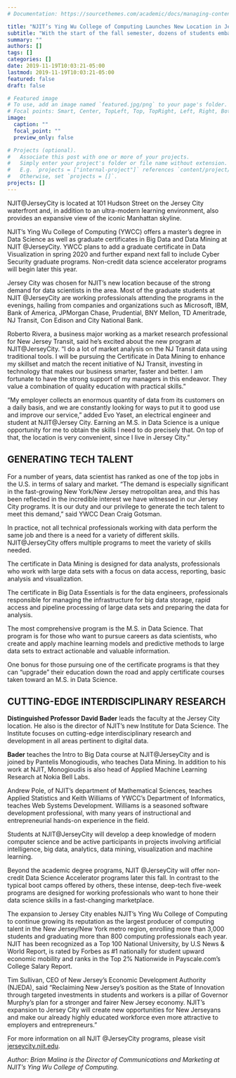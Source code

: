 ```yaml
---
# Documentation: https://sourcethemes.com/academic/docs/managing-content/

title: "NJIT’s Ying Wu College of Computing Launches New Location in Jersey City"
subtitle: "With the start of the fall semester, dozens of students embarked on graduate-level academic programs in data science at NJIT’s new location, just steps from the Exchange Place PATH station in the Waterfront district of Jersey City."
summary: ""
authors: []
tags: []
categories: []
date: 2019-11-19T10:03:21-05:00
lastmod: 2019-11-19T10:03:21-05:00
featured: false
draft: false

# Featured image
# To use, add an image named `featured.jpg/png` to your page's folder.
# Focal points: Smart, Center, TopLeft, Top, TopRight, Left, Right, BottomLeft, Bottom, BottomRight.
image:
  caption: ""
  focal_point: ""
  preview_only: false

# Projects (optional).
#   Associate this post with one or more of your projects.
#   Simply enter your project's folder or file name without extension.
#   E.g. `projects = ["internal-project"]` references `content/project/deep-learning/index.md`.
#   Otherwise, set `projects = []`.
projects: []
---
```


NJIT@JerseyCity is located at 101 Hudson
Street on the Jersey City waterfront and,
in addition to an ultra-modern learning
environment, also provides an expansive
view of the iconic Manhattan skyline.

NJIT’s Ying Wu College of Computing
(YWCC) offers a master’s degree in Data
Science as well as graduate certificates in Big
Data and Data Mining at NJIT @JerseyCity.
YWCC plans to add a graduate certificate
in Data Visualization in spring 2020 and
further expand next fall to include Cyber
Security graduate programs. Non-credit data
science accelerator programs will begin later
this year.

Jersey City was chosen for NJIT’s new
location because of the strong demand
for data scientists in the area. Most of the
graduate students at NJIT @JerseyCity
are working professionals attending the
programs in the evenings, hailing from
companies and organizations such as
Microsoft, IBM, Bank of America, JPMorgan
Chase, Prudential, BNY Mellon, TD
Ameritrade, NJ Transit, Con Edison and
City National Bank.

Roberto Rivera, a business major working
as a market research professional for New
Jersey Transit, said he’s excited about the
new program at NJIT@JerseyCity. “I do a
lot of market analysis on the NJ Transit data
using traditional tools. I will be pursuing the
Certificate in Data Mining to enhance my
skillset and match the recent initiative of NJ
Transit, investing in technology that makes
our business smarter, faster and better. I
am fortunate to have the strong support of
my managers in this endeavor. They value
a combination of quality education with
practical skills.”

“My employer collects an enormous
quantity of data from its customers on a
daily basis, and we are constantly looking
for ways to put it to good use and improve
our service,” added Evo Yaset, an electrical
engineer and student at NJIT@Jersey City.
Earning an M.S. in Data Science is a unique
opportunity for me to obtain the skills I
need to do precisely that. On top of that, the
location is very convenient, since I live in
Jersey City.”

## GENERATING TECH TALENT ##

For a number of years, data scientist has
ranked as one of the top jobs in the U.S. in
terms of salary and market. “The demand
is especially significant in the fast-growing
New York/New Jersey metropolitan area,
and this has been reflected in the incredible
interest we have witnessed in our Jersey City
programs. It is our duty and our privilege
to generate the tech talent to meet this
demand,” said YWCC Dean Craig Gotsman.

In practice, not all technical professionals
working with data perform the same job and
there is a need for a variety of different skills.
NJIT@JerseyCity offers multiple programs to
meet the variety of skills needed.

The certificate in Data Mining is
designed for data analysts, professionals
who work with large data sets with a focus
on data access, reporting, basic analysis
and visualization.

The certificate in Big Data Essentials is for
the data engineers, professionals responsible
for managing the infrastructure for big data
storage, rapid access and pipeline processing
of large data sets and preparing the data
for analysis.

The most comprehensive program is the
M.S. in Data Science. That program is for
those who want to pursue careers as data
scientists, who create and apply machine
learning models and predictive methods
to large data sets to extract actionable and
valuable information.

One bonus for those pursuing one of
the certificate programs is that they can
“upgrade” their education down the road
and apply certificate courses taken toward an
M.S. in Data Science.

## CUTTING-EDGE INTERDISCIPLINARY RESEARCH ##

**Distinguished Professor David Bader** leads
the faculty at the Jersey City location. He
also is the director of NJIT’s new Institute
for Data Science. The Institute focuses on
cutting-edge interdisciplinary research and
development in all areas pertinent to
digital data.

**Bader** teaches the Intro to Big Data course
at NJIT@JerseyCity and is joined by Pantelis
Monogioudis, who teaches Data Mining. In
addition to his work at NJIT, Monogioudis
is also head of Applied Machine Learning
Research at Nokia Bell Labs.

Andrew Pole, of NJIT’s department of
Mathematical Sciences, teaches Applied
Statistics and Keith Williams of YWCC’s
Department of Informatics, teaches Web
Systems Development. Williams is a seasoned
software development professional, with many
years of instructional and entrepreneurial
hands-on experience in the field.

Students at NJIT@JerseyCity will develop
a deep knowledge of modern computer
science and be active participants in projects
involving artificial intelligence, big data,
analytics, data mining, visualization and
machine learning.

Beyond the academic degree programs,
NJIT @JerseyCity will offer non-credit Data
Science Accelerator programs later this
fall. In contrast to the typical boot camps
offered by others, these intense, deep-tech
five-week programs are designed for working
professionals who want to hone their data
science skills in a fast-changing marketplace.

The expansion to Jersey City enables
NJIT’s Ying Wu College of Computing to
continue growing its reputation as the largest
producer of computing talent in the New
Jersey/New York metro region, enrolling
more than 3,000 students and graduating
more than 800 computing professionals each
year. NJIT has been recognized as a Top 100
National University, by U.S News & World
Report, is rated by Forbes as #1 nationally
for student upward economic mobility
and ranks in the Top 2% Nationwide in
Payscale.com’s College Salary Report.

Tim Sullivan, CEO of New Jersey’s
Economic Development Authority (NJEDA),
said “Reclaiming New Jersey’s position as
the State of Innovation through targeted
investments in students and workers is
a pillar of Governor Murphy’s plan for a
stronger and fairer New Jersey economy.
NJIT’s expansion to Jersey City will create
new opportunities for New Jerseyans and
make our already highly educated workforce
even more attractive to employers and
entrepreneurs.”

For more information on all
NJIT @JerseyCity programs, please visit
[jerseycity.njit.edu](http://jerseycity.njit.edu/). 

*Author: Brian Malina is the Director of Communications and Marketing at NJIT’s Ying Wu College of Computing.*
